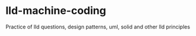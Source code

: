 # lld-machine-coding
Practice of lld questions, design patterns, uml, solid and other lld principles
